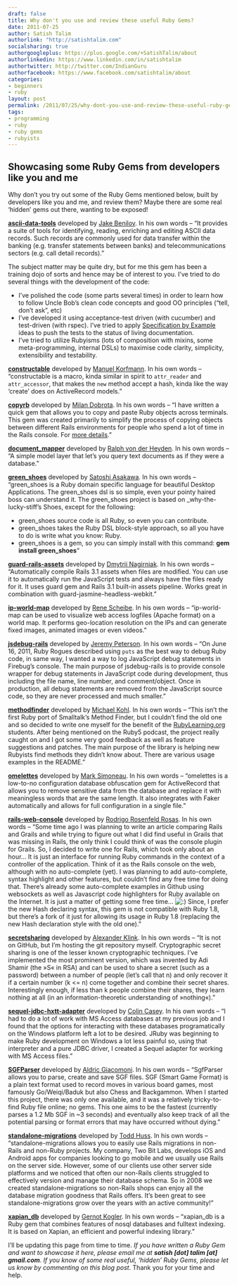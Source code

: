 ```yaml
---
draft: false
title: Why don't you use and review these useful Ruby Gems?
date: 2011-07-25
author: Satish Talim
authorlink: "http://satishtalim.com"
socialsharing: true
authorgoogleplus: https://plus.google.com/+SatishTalim/about
authorlinkedin: https://www.linkedin.com/in/satishtalim
authortwitter: http://twitter.com/IndianGuru
authorfacebook: https://www.facebook.com/satishtalim/about
categories:
- beginners
- ruby
layout: post
permalink: /2011/07/25/why-dont-you-use-and-review-these-useful-ruby-gems/
tags:
- programming
- ruby
- ruby gems
- rubyists
---
```

## Showcasing some Ruby Gems from developers like you and me

Why don’t you try out some of the Ruby Gems mentioned below, built by
developers like you and me, and review them? Maybe there are some real
‘hidden’ gems out there, wanting to be exposed!

**[ascii-data-tools](https://github.com/benilovj/ascii-data-tools)**
developed by [Jake Benilov](http://twitter.com/#!/benilov). In his own
words – “It provides a suite of tools for identifying, reading,
enriching and editing ASCII data records. Such records are commonly used
for data transfer within the banking (e.g. transfer statements between
banks) and telecommunications sectors (e.g. call detail records).”

The subject matter may be quite dry, but for me this gem has been a
training dojo of sorts and hence may be of interest to you. I’ve tried
to do several things with the development of the code:

-   I’ve polished the code (some parts several times) in order to learn
    how to follow Uncle Bob’s clean code concepts and good OO principles
    (“tell, don’t ask”, etc)
-   I’ve developed it using acceptance-test driven (with cucumber) and
    test-driven (with rspec). I’ve tried to apply [Specification by
    Example](http://specificationbyexample.com/key_ideas.html) ideas to
    push the tests to the status of living documentation.
-   I’ve tried to utilize Rubyisms (lots of composition with mixins,
    some meta-programming, internal DSLs) to maximise code clarity,
    simplicity, extensibility and testability.

**[constructable](https://github.com/mkorfmann/constructable)**
developed by [Manuel Korfmann](http://twitter.com/#!/mkorfmann). In his
own words – “constructable is a macro, kinda similar in spirit to
`attr_reader` and `attr_accessor`, that makes the `new` method accept a
hash, kinda like the way ‘create’ does on ActiveRecord models.”

**[copyrb](https://github.com/milandobrota/copyrb)** developed by [Milan
Dobrota](http://milandobrota.com/). In his own words – “I have written a
quick gem that allows you to copy and paste Ruby objects across
terminals. This gem was created primarily to simplify the process of
copying objects between different Rails environments for people who
spend a lot of time in the Rails console. For [more
details](http://rubylove.info/post/3409677596/copyrb-gem-for-copying-and-pasting-ruby-objects).”

**[document\_mapper](https://github.com/ralph/document_mapper)**
developed by [Ralph von der Heyden](http://twitter.com/#!/ralph). In his
own words – “A simple model layer that let’s you query text documents as
if they were a database.”

**[green\_shoes](https://github.com/ashbb/green_shoes)** developed by
[Satoshi Asakawa](http://twitter.com/#!/ashbb). In his own words –
“green\_shoes is a Ruby domain specific language for beautiful Desktop
Applications. The green\_shoes dsl is so simple, even your pointy haired
boss can understand it. The green\_shoes project is based on
\_why-the-lucky-stiff’s Shoes, except for the following:

-   green\_shoes source code is all Ruby, so even you can contribute.
-   green\_shoes takes the Ruby DSL block-style approach, so all you
    have to do is write what you know: Ruby.
-   green\_shoes is a gem, so you can simply install with this command:
    **gem install green\_shoes**“

**[guard-rails-assets](https://github.com/dnagir/guard-rails-assets)**
developed by [Dmytrii
Nagirniak](https://plus.google.com/116807208912177719748/). In his own
words – “Automatically compile Rails 3.1 assets when files are modified.
You can use it to automatically run the JavaScript tests and always have
the files ready for it. It uses guard gem and Rails 3.1 built-in assets
pipeline. Works great in combination with
guard-jasmine-headless-webkit.”

**[ip-world-map](https://github.com/darxriggs/ip-world-map)** developed
by [Rene Scheibe](https://plus.google.com/102020526201098205404). In his
own words – “ip-world-map can be used to visualize web access logfiles
(Apache format) on a world map. It performs geo-location resolution on
the IPs and can generate fixed images, animated images or even videos.”

**[jsdebug-rails](https://github.com/jeremygpeterson/jsdebug-rails)**
developed by [Jeremy
Peterson](https://plus.google.com/u/0/111499813995138329804/). In his
own words – “On June 16, 2011, Ruby Rogues described using `puts` as the
best way to debug Ruby code, in same way, I wanted a way to log
JavaScript debug statements in Firebug’s console. The main purpose of
jsdebug-rails is to provide console wrapper for debug statements in
JavaScript code during development, thus including the file name, line
number, and comment/object. Once in production, all debug statements are
removed from the JavaScript source code, so they are never processed and
much smaller.”

**[methodfinder](https://github.com/citizen428/methodfinder)** developed
by [Michael Kohl](https://plus.google.com/u/0/101046237539584353961/).
In his own words – “This isn’t the first Ruby port of Smalltalk’s Method
Finder, but I couldn’t find the old one and so decided to write one
myself for the benefit of the
[RubyLearning.org](http://RubyLearning.org/) students. After being
mentioned on the Ruby5 podcast, the project really caught on and I got
some very good feedback as well as feature suggestions and patches. The
main purpose of the library is helping new Rubyists find methods they
didn’t know about. There are various usage examples in the README.”

**[omelettes](https://github.com/marksim/omelettes)** developed by [Mark
Simoneau](http://twitter.com/#!/marksim). In his own words – “omelettes
is a low-to-no configuration database obfuscation gem for ActiveRecord
that allows you to remove sensitive data from the database and replace
it with meaningless words that are the same length. It also integrates
with Faker automatically and allows for full configuration in a single
file.”

**[rails-web-console](https://github.com/rosenfeld/rails-web-console)**
developed by [Rodrigo Rosenfeld
Rosas](https://plus.google.com/u/1/112046748094887665556/). In his own
words – “Some time ago I was planning to write an article comparing
Rails and Grails and while trying to figure out what I did find useful
in Grails that was missing in Rails, the only think I could think of was
the console plugin for Grails. So, I decided to write one for Rails,
which took only about an hour… It is just an interface for running Ruby
commands in the context of a controller of the application. Think of it
as the Rails console on the web, although with no auto-complete (yet). I
was planning to add auto-complete, syntax highlight and other features,
but couldn’t find any free time for doing that. There’s already some
auto-complete examples in Github using websockets as well as Javascript
code highlighters for Ruby available on the Internet. It is just a
matter of getting some free time…
![:)](http://rubylearning.com/blog/wp-includes/images/smilies/icon_smile.gif)
Since, I prefer the new Hash declaring syntax, this gem is not
compatible with Ruby 1.8, but there’s a fork of it just for allowing its
usage in Ruby 1.8 (replacing the new Hash declaration style with the old
one).”

**[secretsharing](http://git.alech.de/?p=secretsharing.git)** developed
by [Alexander Klink](http://twitter.com/#!/alech). In his own words –
“It is not on GitHub, but I’m hosting the git repository myself.
Cryptographic secret sharing is one of the lesser known cryptographic
techniques. I’ve implemented the most prominent version, which was
invented by Adi Shamir (the »S« in RSA) and can be used to share a
secret (such as a password) between a number of people (let’s call that
n) and only recover it if a certain number (k \<= n) come together and
combine their secret shares. Interestingly enough, if less than k people
combine their shares, they learn nothing at all (in an
information-theoretic understanding of »nothing«).”

**[sequel-jdbc-hxtt-adapter](https://github.com/colincasey/sequel-jdbc-hxtt-adapter)**
developed by [Colin
Casey](https://plus.google.com/103966022068171083922/). In his own words
– “I had to do a lot of work with MS Access databases at my previous job
and I found that the options for interacting with these databases
programatically on the Windows platform left a lot to be desired. JRuby
was beginning to make Ruby development on Windows a lot less painful so,
using that interpreter and a pure JDBC driver, I created a Sequel
adapter for working with MS Access files.”

**[SGFParser](https://github.com/Trevoke/SGFParser)** developed by
[Aldric Giacomoni](http://gplus.to/trevoke). In his own words –
“SgfParser allows you to parse, create and save SGF files. SGF (Smart
Game Format) is a plain text format used to record moves in various
board games, most famously Go/Weiqi/Baduk but also Chess and Backgammon.
When I started this project, there was only one available, and it was a
relatively tricky-to-find Ruby file online; no gems. This one aims to be
the fastest (currently parses a 1.2 Mb SGF in \~3 seconds) and
eventually also keep track of all the potential parsing or format errors
that may have occurred without dying.”

**[standalone-migrations](https://github.com/thuss/standalone-migrations)**
developed by [Todd Huss](http://twobitlabs.com/). In his own words –
“standalone-migrations allows you to easily use Rails migrations in
non-Rails and non-Ruby projects. My company, Two Bit Labs, develops iOS
and Android apps for companies looking to go mobile and we usually use
Rails on the server side. However, some of our clients use other server
side platforms and we noticed that often our non-Rails clients struggled
to effectively version and manage their database schema. So in 2008 we
created standalone-migrations so non-Rails shops can enjoy all the
database migration goodness that Rails offers. It’s been great to see
standalone-migrations grow over the years with an active community!”

**[xapian\_db](https://rubygems.org/gems/xapian_db)** developed by
[Gernot Kogler](mailto:gernot@kogler-informatik.ch). In his own words –
“xapian\_db is a Ruby gem that combines features of nosql databases and
fulltext indexing. It is based on Xapian, an efficient and powerful
indexing library.”

I’ll be updating this page from time to time. *If you have written a
Ruby Gem and want to showcase it here, please email me at **satish [dot]
talim [at] gmail.com**. If you know of some real useful, ‘hidden’ Ruby
Gems, please let us know by commenting on this blog post*. Thank you for
your time and help.

